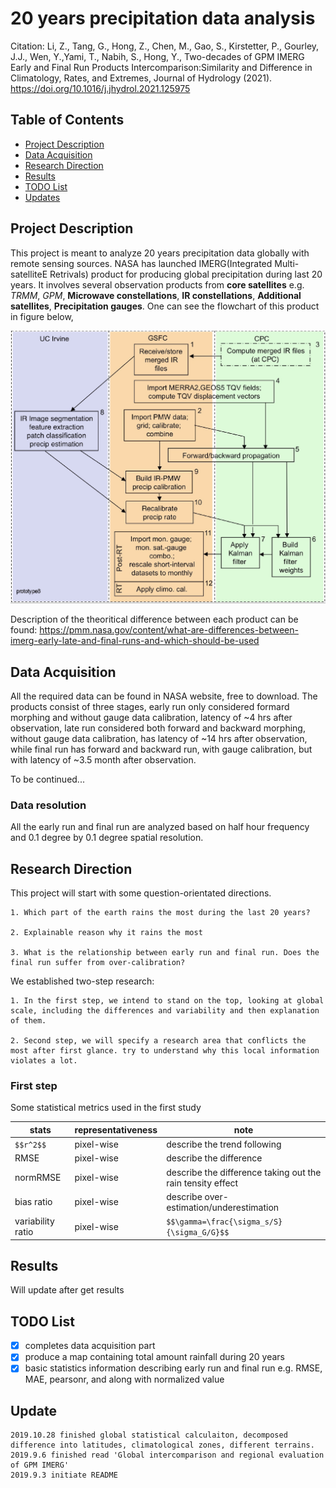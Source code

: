 # 20 years precipitation data analysis

Citation:  Li, Z., Tang, G., Hong, Z., Chen, M., Gao, S., Kirstetter, P., Gourley, J.J., Wen, Y.,Yami, T., Nabih, S., Hong, Y., Two-decades of GPM IMERG Early and Final Run Products Intercomparison:Similarity and Difference in Climatology, Rates, and Extremes, Journal of Hydrology (2021). https://doi.org/10.1016/j.jhydrol.2021.125975

## Table of Contents

- [Project Description](#description)
- [Data Acquisition](#data)
- [Research Direction](#direction)
- [Results](#results)
- [TODO List](#todo)
- [Updates](#updates)

## Project Description<a name='description'></a>

This project is meant to analyze 20 years precipitation data globally with remote sensing sources. NASA has launched IMERG(Integrated Multi-satelliteE Retrivals) product for producing global precipitation during last 20 years. It involves several observation products from **core satellites** e.g. _TRMM_, _GPM_, **Microwave constellations**, **IR constellations**, **Additional satellites**, **Precipitation gauges**. One can see the flowchart of this product in figure below,

<img src="src/flowchart.png">

Description of the theoritical difference between each product can be found: https://pmm.nasa.gov/content/what-are-differences-between-imerg-early-late-and-final-runs-and-which-should-be-used

## Data Acquisition<a name='data'></a>
All the required data can be found in NASA website, free to download. The products consist of three stages, early run only considered formard morphing and without gauge data calibration, latency of ~4 hrs after observation, late run considered both forward and backward morphing, without gauge data calibration, has latency of ~14 hrs after observation, while final run has forward and backward run, with gauge calibration, but with latency of ~3.5 month after observation.

To be continued...

### Data resolution
All the early run and final run are analyzed based on half hour frequency and 0.1 degree by 0.1 degree spatial resolution.

## Research Direction<a name='direction'></a>

This project will start with some question-orientated directions.

    1. Which part of the earth rains the most during the last 20 years?

    2. Explainable reason why it rains the most

    3. What is the relationship between early run and final run. Does the final run suffer from over-calibration?
    
We established two-step research:

    1. In the first step, we intend to stand on the top, looking at global scale, including the differences and variability and then explanation of them.
    
    2. Second step, we will specify a research area that conflicts the most after first glance. try to understand why this local information violates a lot.
    
### First step

Some statistical metrics used in the first study

|stats|representativeness|note|
|-----|------------------|----|
|`$$r^2$$`|pixel-wise|describe the trend following|
|RMSE|pixel-wise|describe the difference|
|normRMSE|pixel-wise|describe the difference taking out the rain tensity effect|
|bias ratio|pixel-wise|describe over-estimation/underestimation|
|variability ratio|pixel-wise|`$$\gamma=\frac{\sigma_s/S}{\sigma_G/G}$$`|

## Results<a name='results'></a>
Will update after get results

## TODO List<a name='todo'></a>
- [x] completes data acquisition part
- [x] produce a map containing total amount rainfall during 20 years
- [x] basic statistics information describing early run and final run e.g. RMSE, MAE, pearsonr, and along with normalized value

## Update<a name='updates'></a>
    2019.10.28 finished global statistical calculaiton, decomposed difference into latitudes, climatological zones, different terrains.
    2019.9.6 finished read 'Global intercomparison and regional evaluation of GPM IMERG'
    2019.9.3 initiate README
